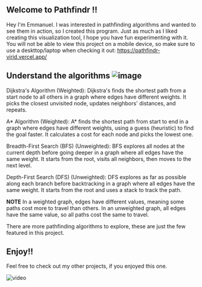 ## Welcome to Pathfindr ‼️

Hey I'm Emmanuel. I was interested in pathfinding algorithms and wanted to see them in action, so I created this program. Just as much as I liked creating this visualization tool, I hope you have fun experimenting with it. You will not be able to view this project on a mobile device, so make sure to use a deskttop/laptop when checking it out: https://pathfindr-virid.vercel.app/

## Understand the algorithms ![image](https://github.com/user-attachments/assets/dae85550-fc9a-4b63-8a89-2550f632fd28)

Dijkstra's Algorithm (Weighted):
Dijkstra's finds the shortest path from a start node to all others in a graph where edges have different weights. It picks the closest unvisited node, updates neighbors' distances, and repeats.

A* Algorithm (Weighted):
A* finds the shortest path from start to end in a graph where edges have different weights, using a guess (heuristic) to find the goal faster. It calculates a cost for each node and picks the lowest one.

Breadth-First Search (BFS) (Unweighted):
BFS explores all nodes at the current depth before going deeper in a graph where all edges have the same weight. It starts from the root, visits all neighbors, then moves to the next level.

Depth-First Search (DFS) (Unweighted):
DFS explores as far as possible along each branch before backtracking in a graph where all edges have the same weight. It starts from the root and uses a stack to track the path.

**NOTE**
In a weighted graph, edges have different values, meaning some paths cost more to travel than others. In an unweighted graph, all edges have the same value, so all paths cost the same to travel.

There are more pathfinding algorithms to explore, these are just the few featured in this project.

## Enjoy!!
Feel free to check out my other projects, if you enjoyed this one.

![video](https://github.com/user-attachments/assets/f7c4b240-3956-44e1-b1d9-a8b3dc537902)

